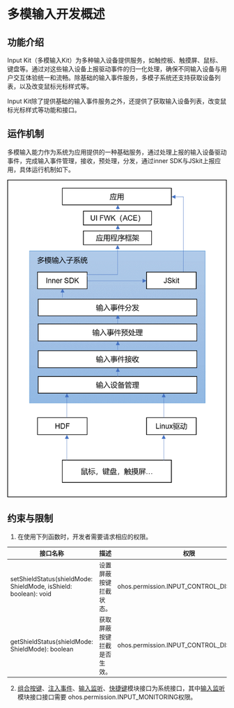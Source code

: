 # 多模输入开发概述

## 功能介绍

Input Kit（多模输入Kit）为多种输入设备提供服务，如触控板、触摸屏、鼠标、键盘等。通过对这些输入设备上报驱动事件的归一化处理，确保不同输入设备与用户交互体验统一和流畅。除基础的输入事件服务，多模子系统还支持获取设备列表，以及改变鼠标光标样式等。

Input Kit除了提供基础的输入事件服务之外，还提供了获取输入设备列表，改变鼠标光标样式等功能和接口。

## 运作机制
多模输入能力作为系统为应用提供的一种基础服务，通过处理上报的输入设备驱动事件，完成输入事件管理，接收，预处理，分发，通过inner SDK与JSkit上报应用，具体运行机制如下。

![MMI-operation](figures/MMI-operation.png)

## 约束与限制

1. 在使用下列函数时，开发者需要请求相应的权限。

  | 接口名称  | 描述 | 权限 |
  | ------------------------------------------------------------ | -------------------------- |-----|
  | setShieldStatus(shieldMode: ShieldMode, isShield: boolean): void | 设置屏蔽按键拦截状态。 |ohos.permission.INPUT_CONTROL_DISPATCHING|
  | getShieldStatus(shieldMode: ShieldMode): boolean | 获取屏蔽按键拦截是否生效。 |ohos.permission.INPUT_CONTROL_DISPATCHING|
    
2. [组合按键](inputconsumer-guidelines.md)、[注入事件](inputeventclient-guidelines.md)、[输入监听](inputmonitor-guidelines.md)、[快捷键](shortkey-guidelines.md)模块接口为系统接口，其中[输入监听](inputmonitor-guidelines.md)模块接口接口需要 ohos.permission.INPUT_MONITORING权限。